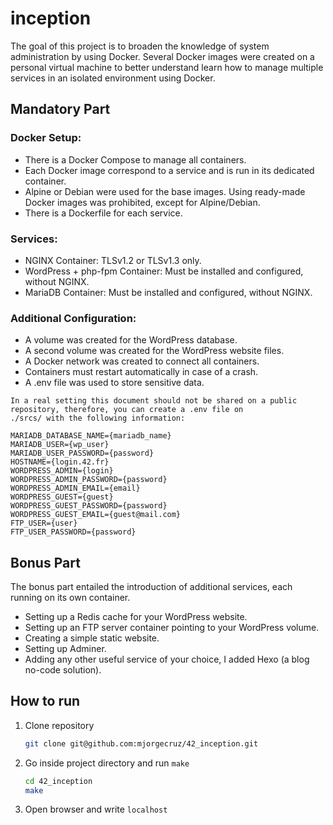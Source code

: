 # inception

The goal of this project is to broaden the knowledge of system administration by using Docker. Several Docker images were created on a personal virtual machine to better understand learn how to manage multiple services in an isolated environment using Docker.


## Mandatory Part

### Docker Setup:
- There is a Docker Compose to manage all containers.
- Each Docker image correspond to a service and is run in its dedicated container.
- Alpine or Debian were used for the base images. Using ready-made Docker images was prohibited, except for Alpine/Debian.
- There is a Dockerfile for each service.

### Services:
- NGINX Container: TLSv1.2 or TLSv1.3 only.
- WordPress + php-fpm Container: Must be installed and configured, without NGINX.
- MariaDB Container: Must be installed and configured, without NGINX.

### Additional Configuration:
- A volume was created for the WordPress database.
- A second volume was created for the WordPress website files.
- A Docker network was created to connect all containers.
- Containers must restart automatically in case of a crash.
- A .env file was used to store sensitive data.
```  
In a real setting this document should not be shared on a public repository, therefore, you can create a .env file on 
./srcs/ with the following information:
```
```
MARIADB_DATABASE_NAME={mariadb_name}
MARIADB_USER={wp_user}
MARIADB_USER_PASSWORD={password}
HOSTNAME={login.42.fr}
WORDPRESS_ADMIN={login}
WORDPRESS_ADMIN_PASSWORD={password}
WORDPRESS_ADMIN_EMAIL={email}
WORDPRESS_GUEST={guest}
WORDPRESS_GUEST_PASSWORD={password}
WORDPRESS_GUEST_EMAIL={guest@mail.com}
FTP_USER={user}
FTP_USER_PASSWORD={password}
```

## Bonus Part
The bonus part entailed the introduction of additional services, each running on its own container. </br>
  - Setting up a Redis cache for your WordPress website.
  - Setting up an FTP server container pointing to your WordPress volume.
  - Creating a simple static website.
  - Setting up Adminer.
  - Adding any other useful service of your choice, I added Hexo (a blog no-code solution).


## How to run
1. Clone repository
    ```bash
    git clone git@github.com:mjorgecruz/42_inception.git
    ```
2. Go inside project directory and run `make`
    ```bash
    cd 42_inception
    make
    ```
3. Open browser and write `localhost`
